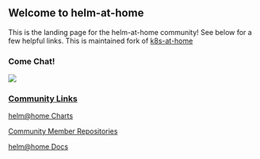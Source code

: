 ## Welcome to helm-at-home

This is the landing page for the helm-at-home community! See below for a few helpful links. This is maintained fork of [k8s-at-home]()

### Come Chat!

<a href="https://discord.gg/Fn7Frdqc"><img src="https://discordapp.com/api/guilds/673534664354430999/widget.png?style=banner2">

### Community Links 

[helm@home Charts](https://github.com/helm-at-home/charts)

[Community Member Repositories](https://github.com/helm-at-home/awesome-home-kubernetes)

[helm@home Docs](https://docs.helm-at-home.com)
